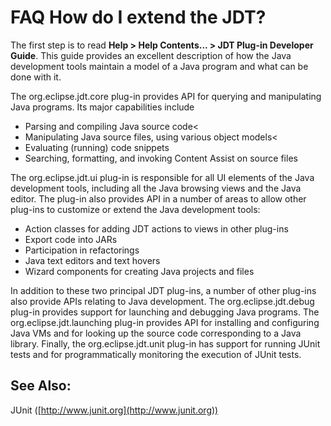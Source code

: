

FAQ How do I extend the JDT?
============================

  

The first step is to read **Help > Help Contents... > JDT Plug-in Developer Guide**. This guide provides an excellent description of how the Java development tools maintain a model of a Java program and what can be done with it.

The org.eclipse.jdt.core plug-in provides API for querying and manipulating Java programs. Its major capabilities include

*   Parsing and compiling Java source code<
*   Manipulating Java source files, using various object models<
*   Evaluating (running) code snippets
*   Searching, formatting, and invoking Content Assist on source files

  
The org.eclipse.jdt.ui plug-in is responsible for all UI elements of the Java development tools, including all the Java browsing views and the Java editor. The plug-in also provides API in a number of areas to allow other plug-ins to customize or extend the Java development tools:

*   Action classes for adding JDT actions to views in other plug-ins
*   Export code into JARs
*   Participation in refactorings
*   Java text editors and text hovers
*   Wizard components for creating Java projects and files

  
In addition to these two principal JDT plug-ins, a number of other plug-ins also provide APIs relating to Java development. The org.eclipse.jdt.debug plug-in provides support for launching and debugging Java programs. The org.eclipse.jdt.launching plug-in provides API for installing and configuring Java VMs and for looking up the source code corresponding to a Java library. Finally, the org.eclipse.jdt.unit plug-in has support for running JUnit tests and for programmatically monitoring the execution of JUnit tests.

See Also:
---------

JUnit ([http://www.junit.org](http://www.junit.org))

